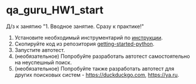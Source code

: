 # qa_guru_HW1_start

Д/з к занятию "1. Вводное занятие. Сразу к практике!"

1. Установите необходимый инструментарий по [инструкции](http://github.com/qa-guru/getting-started-python/wiki).
2. Скопируйте код из репозитория [getting-started-python](http://github.com/qa-guru/getting-started-python).
3. Запустите автотест.
4. (необязательное) Попробуйте разработать автотест самостоятельно на неуспешный поиск.
5. (необязательное) Попробуйте также разработать автотест для других поисковых систем - https://duckduckgo.com, https://ya.ru.